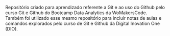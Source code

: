 Repositório criado para aprendizado referente a Git e ao uso do Github pelo curso Git e Github do Bootcamp Data Analytics da WoMakersCode.
Também foi utilizado esse mesmo repositório para incluir notas de aulas e comandos explorados pelo curso de Git e Github da Digital Inovation One (DIO).


